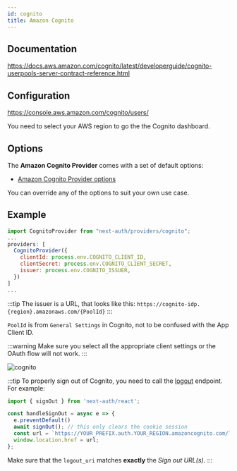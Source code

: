 ```yaml
---
id: cognito
title: Amazon Cognito
---
```


## Documentation

https://docs.aws.amazon.com/cognito/latest/developerguide/cognito-userpools-server-contract-reference.html

## Configuration

https://console.aws.amazon.com/cognito/users/

You need to select your AWS region to go the the Cognito dashboard.

## Options

The **Amazon Cognito Provider** comes with a set of default options:

- [Amazon Cognito Provider options](https://github.com/nextauthjs/next-auth/blob/main/packages/next-auth/src/providers/cognito.ts)

You can override any of the options to suit your own use case.

## Example

```js
import CognitoProvider from "next-auth/providers/cognito";
...
providers: [
  CognitoProvider({
    clientId: process.env.COGNITO_CLIENT_ID,
    clientSecret: process.env.COGNITO_CLIENT_SECRET,
    issuer: process.env.COGNITO_ISSUER,
  })
]
...
```

:::tip
The issuer is a URL, that looks like this: `https://cognito-idp.{region}.amazonaws.com/{PoolId}`
:::

`PoolId` is from `General Settings` in Cognito, not to be confused with the App Client ID.

:::warning
Make sure you select all the appropriate client settings or the OAuth flow will not work.
:::

![cognito](https://user-images.githubusercontent.com/7902980/83951604-cd096e80-a832-11ea-8bd2-c496ec9a16cb.PNG)

:::tip
To properly sign out of Cognito, you need to call the [logout](https://docs.aws.amazon.com/cognito/latest/developerguide/logout-endpoint.html) endpoint.
For example:
```js
import { signOut } from 'next-auth/react';

const handleSignOut = async e => {
  e.preventDefault()
  await signOut(); // this only clears the cookie session
  const url = `https://YOUR_PREFIX.auth.YOUR_REGION.amazoncognito.com/logout?client_id=YOUR_CLIENT_ID&logout_uri=http://localhost:3000`;
  window.location.href = url;
};
```
Make sure that the `logout_uri` matches **exactly** the *Sign out URL(s)*.
:::
